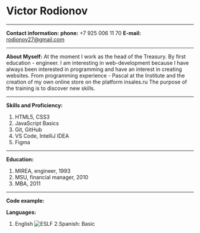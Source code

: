 # Victor Rodionov
-------
__Contact information:__
__phone:__ +7 925 006 11 70
__E-mail:__ rodionov27@gmail.com
___
__About Myself:__
At the moment I work as the head of the Treasury.
By first education - engineer.
I am interesting in web-development because I have always been interested in programming and have an interest in creating websites.
From programming experience - Pascal at the Institute and the creation of my own online store on the platform insales.ru
The purpose of the training is to discover new skills.
____
__Skills and Proficiency:__
1. HTML5, CSS3  
2. JavaScript Basics 
3. Git, GitHub 
4. VS Code, IntelliJ IDEA 
5. Figma
____
__Education:__
1. MIREA, engineer, 1993
2. MSU, financial manager, 2010
3. MBA, 2011
_____
__Code example:__

__Languages:__
1. English
![ESLF](/img/EnglishLevel.PNG)
2.Spanish: Basic
